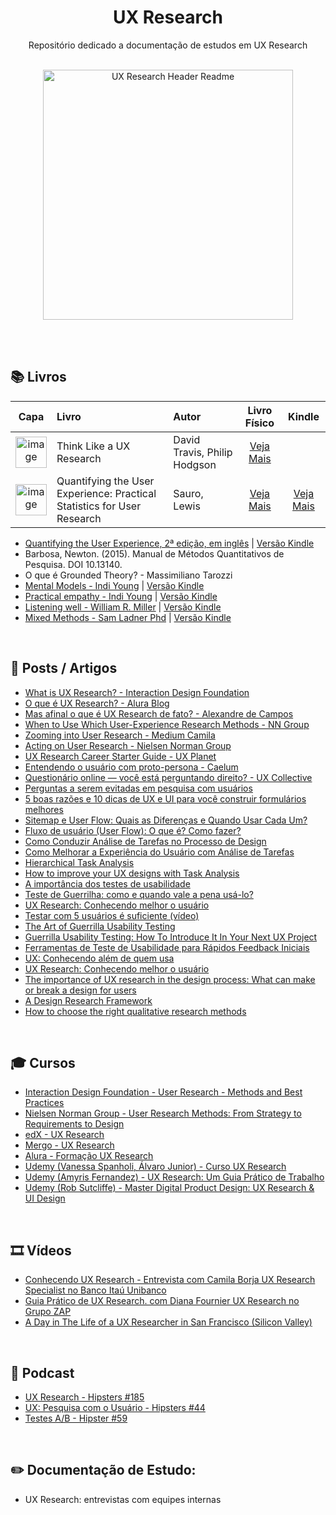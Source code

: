 <div align="center">
  
# UX Research

Repositório dedicado a documentação de estudos em UX Research

<br>

 
<img src="https://fuzzymath.com/wp-content/uploads/2020/08/UX_Research_Tools_We_Love.gif" alt="UX Research Header Readme" style="height:400px;"/>


</div>

<br><br>

## 📚 Livros

| Capa | Livro | Autor | Livro Físico | Kindle |
| :---: | :--- | :--- | :---: | :---: |
| <img src="https://m.media-amazon.com/images/I/51UdJg6xTsL._SL1360_.jpg" min-width="50px" width="50px" align="center" alt="image"> | Think Like a UX Research | David Travis, Philip Hodgson | [Veja Mais](https://amzn.to/3ETTmbV) | | 
| <img src="https://m.media-amazon.com/images/I/71WQ7Mi1JyL._SL1500_.jpg" min-width="50px" width="50px" align="center" alt="image"> | Quantifying the User Experience: Practical Statistics for User Research  | Sauro, Lewis | [Veja Mais](https://amzn.to/3QEgDkq) | [Veja Mais](https://amzn.to/4bpEzBL) | 


+ [Quantifying the User Experience, 2ª edição, em inglês](https://amzn.to/3EclW5G) | [Versão Kindle](https://amzn.to/3CtjOW0)
+ Barbosa, Newton. (2015). Manual de Métodos Quantitativos de Pesquisa. DOI 10.13140.
+ O que é Grounded Theory? - Massimiliano Tarozzi
+ [Mental Models - Indi Young](https://amzn.to/3SS508Q) | [Versão Kindle](https://amzn.to/3fwIfZz)
+ [Practical empathy - Indi Young](https://amzn.to/3Ee4rSC) | [Versão Kindle](https://amzn.to/3SvnY5t)
+ [Listening well - William R. Miller](https://amzn.to/3V0Gpk7) | [Versão Kindle](https://amzn.to/3CvbN30)
+ [Mixed Methods - Sam Ladner Phd](https://amzn.to/3Ed0Fc5) | [Versão Kindle](https://amzn.to/3rozNyg)


<br>

## 📰 Posts / Artigos

+ [What is UX Research? - Interaction Design Foundation](https://www.interaction-design.org/literature/topics/ux-research)
+ [O que é UX Research? - Alura Blog](https://www.alura.com.br/artigos/o-que-e-ux-research)
+ [Mas afinal o que é UX Research de fato? - Alexandre de Campos](https://medium.com/senior/mas-afinal-o-que-%C3%A9-ux-research-de-fato-e6e490cd7ce5)
+ [When to Use Which User-Experience Research Methods - NN Group](https://www.nngroup.com/articles/which-ux-research-methods/)
+ [Zooming into User Research - Medium Camila](https://medium.com/@camila.brj)
+ [Acting on User Research - Nielsen Norman Group](https://www.nngroup.com/articles/acting-on-user-research/)
+ [UX Research Career Starter Guide - UX Planet](https://uxplanet.org/ux-research-career-starter-guide-80dafda0a601)
+ [Entendendo o usuário com proto-persona - Caelum](https://blog.caelum.com.br/entendendo-usuario-proto-persona/)
+ [Questionário online — você está perguntando direito? - UX Collective](https://brasil.uxdesign.cc/question%C3%A1rio-online-voc%C3%AA-est%C3%A1-perguntando-direito-77e4be8a89f5)
+ [Perguntas a serem evitadas em pesquisa com usuários](https://uxdesign.blog.br/perguntas-a-evitar-em-pesquisas-com-usuarios-8ae93a205264)
+ [5 boas razões e 10 dicas de UX e UI para você construir formulários melhores](https://coletivoux.com/5-razoes-e-10-dicas-para-melhorar-seus-formularios-web-e-mobile-f6ba68ff0d4)
+ [Sitemap e User Flow: Quais as Diferenças e Quando Usar Cada Um?](http://designr.com.br/sitemap-e-user-flow-quais-as-diferencas-e-quando-usar-cada-um/)
+ [Fluxo de usuário (User Flow): O que é? Como fazer?](https://medium.com/7bits/fluxo-de-usu%C3%A1rio-user-flow-o-que-%C3%A9-como-fazer-79d965872534)
+ [Como Conduzir Análise de Tarefas no Processo de Design](http://designr.com.br/como-conduzir-analise-de-tarefas-no-processo-de-design/)
+ [Como Melhorar a Experiência do Usuário com Análise de Tarefas](http://designr.com.br/como-melhorar-experiencia-do-usuario-com-analise-de-tarefas/)
+ [Hierarchical Task Analysis](https://www.uxmatters.com/mt/archives/2010/02/hierarchical-task-analysis.php)
+ [How to improve your UX designs with Task Analysis](https://www.interaction-design.org/literature/article/task-analysis-a-ux-designer-s-best-friend)
+ [A importância dos testes de usabilidade](https://coletivoux.com/a-import%C3%A2ncia-dos-testes-de-usabilidade-2a2fcc1e5906)
+ [Teste de Guerrilha: como e quando vale a pena usá-lo?](https://medium.com/badaroux/teste-de-guerrilha-como-e-quando-vale-a-pena-us%C3%A1-lo-3d7458d4467c)
+ [UX Research: Conhecendo melhor o usuário](https://www.alura.com.br/artigos/ux-research-conhecendo-melhor-quem-usa)
+ [Testar com 5 usuários é suficiente (vídeo)](https://brasil.uxdesign.cc/testar-com-5-usu%C3%A1rios-%C3%A9-suficiente-v%C3%ADdeo-8efea92d0caa)
+ [The Art of Guerrilla Usability Testing](https://www.uxbooth.com/articles/the-art-of-guerrilla-usability-testing/)
+ [Guerrilla Usability Testing: How To Introduce It In Your Next UX Project](https://usabilitygeek.com/guerrilla-usability-testing-how-to/)
+ [Ferramentas de Teste de Usabilidade para Rápidos Feedback Iniciais](https://webdesign.tutsplus.com/pt/articles/usability-testing-tools-for-quick-and-early-feedback--cms-27049)
+ [UX: Conhecendo além de quem usa](https://www.alura.com.br/artigos/conhecendo-alem-de-quem-usa)
+ [UX Research: Conhecendo melhor o usuário](https://www.alura.com.br/artigos/ux-research-conhecendo-melhor-quem-usa#:~:text=A%2520%25C3%25A1rea%2520de%2520UX%2520Research,o%2520que%2520elas%2520acham%2520dele.)
+ [The importance of UX research in the design process: What can make or break a design for users](https://uxplanet.org/the-importance-of-ux-research-in-the-design-process-what-can-make-or-break-a-design-for-users-f407028f23a6)
+ [A Design Research Framework](https://www.muledesign.com/blog/design-research-framework)
+ [How to choose the right qualitative research methods](https://www.notably.ai/blog/how-to-choose-the-right-qualitative-research-methods)
  
<br>

## 🎓 Cursos

+ [Interaction Design Foundation - User Research - Methods and Best Practices](https://www.interaction-design.org/courses/user-research-methods-and-best-practices)
+ [Nielsen Norman Group - User Research Methods: From Strategy to Requirements to Design](https://www.nngroup.com/courses/research-beyond-user-testing/)
+ [edX - UX Research](https://www.edx.org/course/ux-research)
+ [Mergo - UX Research](https://www.mergo.com.br/ux-research/)
+ [Alura - Formação UX Research](https://www.alura.com.br/formacao-ux-research)
+ [Udemy (Vanessa Spanholi, Álvaro Junior) - Curso UX Research](https://www.udemy.com/course/curso-ux-research/?fbclid=IwAR0h3UkVDdsuVNdR_sHcBCCwOTBBc8anKgBe-lbNbHefkHCe64T2cXFd0Ts)
+ [Udemy (Amyris Fernandez) - UX Research: Um Guia Prático de Trabalho](https://www.udemy.com/course/ux-research-um-guia-pratico-de-trabalho/?fbclid=IwAR2aNYPeI9tn8pmY17ouDy7Ov9J_lHRrc2GvE_YigQPUl09bqvE8vNBaKmg)
+ [Udemy (Rob Sutcliffe) - Master Digital Product Design: UX Research & UI Design](https://www.udemy.com/course/master-digital-product-design-ux-research-ui-design/?fbclid=IwAR3gannTfsOxLh30EGqnnH-oBOtesEuLwSwrF6SLXXV1LL055mWAMJQjUc4)

<br>

## 🎞️ Vídeos

+ [Conhecendo UX Research - Entrevista com Camila Borja UX Research Specialist no Banco Itaú Unibanco](https://www.youtube.com/watch?v=82V4cpzDlw0&ab_channel=DesignTeam)
+ [Guia Prático de UX Research. com Diana Fournier UX Research no Grupo ZAP](https://www.youtube.com/watch?v=C6urHjGxRE4&ab_channel=Xlab)
+ [A Day in The Life of a UX Researcher in San Francisco (Silicon Valley)](https://www.youtube.com/watch?v=6xO4ltetSZE&ab_channel=KevinLiang)

<br>

## 🎤 Podcast

+ [UX Research - Hipsters #185](https://cursos.alura.com.br/hipsterstech-ux-research-hipsters-185-a377)
+ [UX: Pesquisa com o Usuário - Hipsters #44](https://cursos.alura.com.br/hipsterstech-ux-pesquisa-com-o-usuario-hipsters-44-a542)
+ [Testes A/B - Hipster #59](https://cursos.alura.com.br/hipsterstech-testes-a-b-hipsters-59-a527)

<br>

## ✏️ Documentação de Estudo:

+ UX Research: entrevistas com equipes internas
